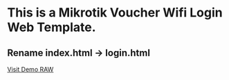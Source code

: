 # <b>This is a Mikrotik Voucher Wifi Login Web Template.</b>

<h2>Rename index.html -> login.html </h2>

<a href="https://npma7.github.io/WEB_WIFI_UPTKJ/">Visit Demo RAW<a/>
